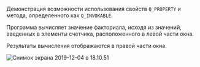 Демонстрация возможности использования свойств
```Q_PROPERTY``` и метода, определенного как ```Q_INVOКAВLE```.

Программа вычисляет значение факториала, исходя из значений,
введенных в элементы счетчика, расположенного в левой части окна.

Результаты вычисления отображаются в правой части
окна.

![Снимок экрана 2019-12-04 в 18.10.51](screenshots/%D0%A1%D0%BD%D0%B8%D0%BC%D0%BE%D0%BA%20%D1%8D%D0%BA%D1%80%D0%B0%D0%BD%D0%B0%202019-12-04%20%D0%B2%2018.10.51.png)

